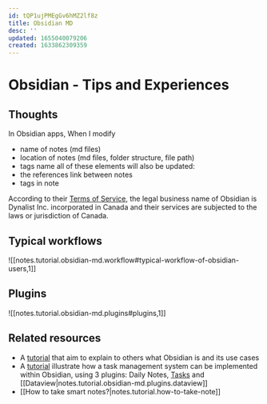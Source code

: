 ```yaml
---
id: tQP1ujPMEgGv6hMZ2lf8z
title: Obsidian MD
desc: ''
updated: 1655040079206
created: 1633862309359
---
```

# Obsidian - Tips and Experiences

## Thoughts

In Obsidian apps, When I modify
- name of notes (md files)
- location of notes (md files, folder structure, file path)
- tags name
all of these elements will also be updated:
- the references link between notes
- tags in note

According to their [Terms of Service](https://obsidian.md/terms), the legal business name of Obsidian is Dynalist Inc. incorporated in Canada and their services are subjected to the laws or jurisdiction of Canada.

## Typical workflows

![[notes.tutorial.obsidian-md.workflow#typical-workflow-of-obsidian-users,1]]

## Plugins

![[notes.tutorial.obsidian-md.plugins#plugins,1]]

## Related resources 

- A [tutorial](https://tfthacker.medium.com/obsidian-understanding-its-core-design-principles-7f3fafbd6e36) that aim to explain to others what Obsidian is and its use cases
- A [tutorial](https://forum.obsidian.md/t/my-task-management-system/36198) illustrate how a task management system can be implemented within Obsidian, using 3 plugins: Daily Notes, [Tasks](https://github.com/schemar/obsidian-tasks) and [[Dataview|notes.tutorial.obsidian-md.plugins.dataview]]
- [[How to take smart notes?|notes.tutorial.how-to-take-note]]